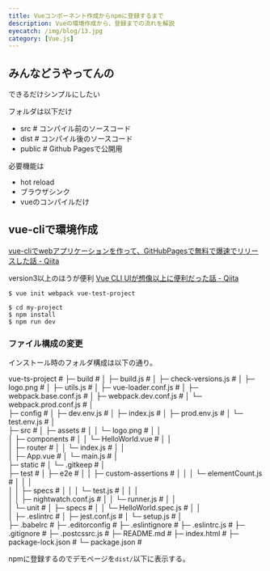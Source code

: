 ```yaml
---
title: Vueコンポーネント作成からnpmに登録するまで
description: Vueの環境作成から、登録までの流れを解説
eyecatch: /img/blog/13.jpg
category: [Vue.js]
---
```


## みんなどうやってんの

できるだけシンプルにしたい

フォルダは以下だけ
* src    # コンパイル前のソースコード
* dist   # コンパイル後のソースコード
* public # Github Pagesで公開用

必要機能は
* hot reload
* ブラウザシンク
* vueのコンパイルだけ


## vue-cliで環境作成

[vue\-cliでwebアプリケーションを作って、GitHubPagesで無料で爆速でリリースした話 \- Qiita](https://qiita.com/tiwu_official/items/43dc554ec43dd951812a)

version3以上のほうが便利
[Vue CLI UIが想像以上に便利だった話 \- Qiita](https://qiita.com/isihigameKoudai/items/eee3eb6a435675fdfd73)

```
$ vue init webpack vue-test-project
```

```
$ cd my-project
$ npm install
$ npm run dev
```

### ファイル構成の変更

インストール時のフォルダ構成は以下の通り。

vue-ts-project                     # 
├─ build                           # 
│   ├─ build.js                    # 
│   ├─ check-versions.js           # 
│   ├─ logo.png                    # 
│   ├─ utils.js                    # 
│   ├─ vue-loader.conf.js          # 
│   ├─ webpack.base.conf.js        # 
│   ├─ webpack.dev.conf.js         # 
│   └─ webpack.prod.conf.js        # 
│   
├─ config                          # 
│   ├─ dev.env.js                  # 
│   ├─ index.js                    # 
│   ├─ prod.env.js                 # 
│   └─ test.env.js                 # 
│   
├─ src                             # 
│   ├─ assets                      # 
│   │   └─ logo.png                # 
│   │   
│   ├─ components                  # 
│   │   └─ HelloWorld.vue          # 
│   │   
│   ├─ router                      # 
│   │   └─ index.js                # 
│   │   
│   ├─ App.vue                     # 
│   └─ main.js                     # 
│   
├─ static                          # 
│   └─ .gitkeep                    # 
│   
├─ test                            # 
│   ├─ e2e                         # 
│   │   ├─ custom-assertions       # 
│   │   │   └─ elementCount.js     # 
│   │   │   
│   │   ├─ specs                   # 
│   │   │   └─ test.js             # 
│   │   │   
│   │   ├─ nightwatch.conf.js      # 
│   │   └─ runner.js               # 
│   │   
│   └─ unit                        # 
│       ├─ specs                   # 
│       │   └─ HelloWorld.spec.js  # 
│       │   
│       ├─ .eslintrc               # 
│       ├─ jest.conf.js            # 
│       └─ setup.js                # 
│       
├─ .babelrc                        # 
├─ .editorconfig                   # 
├─ .eslintignore                   # 
├─ .eslintrc.js                    # 
├─ .gitignore                      # 
├─ .postcssrc.js                   # 
├─ README.md                       # 
├─ index.html                      # 
├─ package-lock.json               # 
└─ package.json                    # 


npmに登録するのでデモページを`dist/`以下に表示する。

